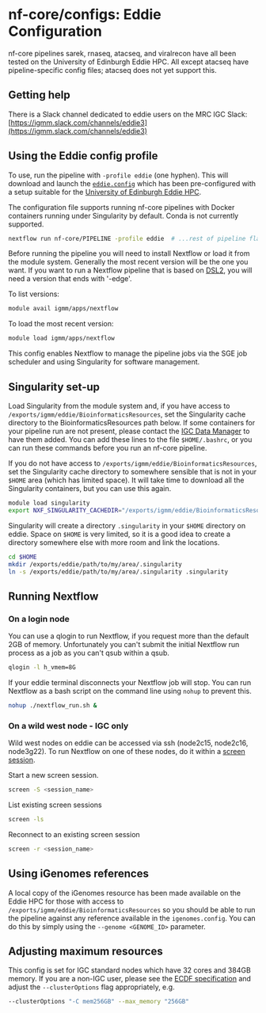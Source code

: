 # nf-core/configs: Eddie Configuration

nf-core pipelines sarek, rnaseq, atacseq, and viralrecon have all been tested on the University of Edinburgh Eddie HPC. All except atacseq have pipeline-specific config files; atacseq does not yet support this.

## Getting help

There is a Slack channel dedicated to eddie users on the MRC IGC Slack: [https://igmm.slack.com/channels/eddie3](https://igmm.slack.com/channels/eddie3)

## Using the Eddie config profile

To use, run the pipeline with `-profile eddie` (one hyphen).
This will download and launch the [`eddie.config`](../conf/eddie.config) which has been pre-configured with a setup suitable for the [University of Edinburgh Eddie HPC](https://www.ed.ac.uk/information-services/research-support/research-computing/ecdf/high-performance-computing).

The configuration file supports running nf-core pipelines with Docker containers running under Singularity by default. Conda is not currently supported.

```bash
nextflow run nf-core/PIPELINE -profile eddie  # ...rest of pipeline flags
```

Before running the pipeline you will need to install Nextflow or load it from the module system. Generally the most recent version will be the one you want. If you want to run a Nextflow pipeline that is based on [DSL2](https://www.nextflow.io/docs/latest/dsl2.html), you will need a version that ends with '-edge'.

To list versions:

```bash
module avail igmm/apps/nextflow
```

To load the most recent version:

```bash
module load igmm/apps/nextflow
```

This config enables Nextflow to manage the pipeline jobs via the SGE job scheduler and using Singularity for software management.

## Singularity set-up

Load Singularity from the module system and, if you have access to `/exports/igmm/eddie/BioinformaticsResources`, set the Singularity cache directory to the BioinformaticsResources path below. If some containers for your pipeline run are not present, please contact the [IGC Data Manager](data.manager@igc.ed.ac.uk) to have them added. You can add these lines to the file `$HOME/.bashrc`, or you can run these commands before you run an nf-core pipeline.

If you do not have access to `/exports/igmm/eddie/BioinformaticsResources`, set the Singularity cache directory to somewhere sensible that is not in your `$HOME` area (which has limited space). It will take time to download all the Singularity containers, but you can use this again.

```bash
module load singularity
export NXF_SINGULARITY_CACHEDIR="/exports/igmm/eddie/BioinformaticsResources/nf-core/singularity-images"
```

Singularity will create a directory `.singularity` in your `$HOME` directory on eddie. Space on `$HOME` is very limited, so it is a good idea to create a directory somewhere else with more room and link the locations.

```bash
cd $HOME
mkdir /exports/eddie/path/to/my/area/.singularity
ln -s /exports/eddie/path/to/my/area/.singularity .singularity
```

## Running Nextflow

### On a login node

You can use a qlogin to run Nextflow, if you request more than the default 2GB of memory. Unfortunately you can't submit the initial Nextflow run process as a job as you can't qsub within a qsub.

```bash
qlogin -l h_vmem=8G
```

If your eddie terminal disconnects your Nextflow job will stop. You can run Nextflow as a bash script on the command line using `nohup` to prevent this.

```bash
nohup ./nextflow_run.sh &
```

### On a wild west node - IGC only

Wild west nodes on eddie can be accessed via ssh (node2c15, node2c16, node3g22). To run Nextflow on one of these nodes, do it within a [screen session](https://linuxize.com/post/how-to-use-linux-screen/).

Start a new screen session.

```bash
screen -S <session_name>
```

List existing screen sessions

```bash
screen -ls
```

Reconnect to an existing screen session

```bash
screen -r <session_name>
```

## Using iGenomes references

A local copy of the iGenomes resource has been made available on the Eddie HPC for those with access to `/exports/igmm/eddie/BioinformaticsResources` so you should be able to run the pipeline against any reference available in the `igenomes.config`.
You can do this by simply using the `--genome <GENOME_ID>` parameter.

## Adjusting maximum resources

This config is set for IGC standard nodes which have 32 cores and 384GB memory. If you are a non-IGC user, please see the [ECDF specification](https://www.wiki.ed.ac.uk/display/ResearchServices/Memory+Specification) and adjust the `--clusterOptions` flag appropriately, e.g.

```bash
--clusterOptions "-C mem256GB" --max_memory "256GB"
```
